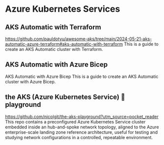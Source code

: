 # Azure Kubernetes Services

## AKS Automatic with Terraform
https://github.com/pauldotyu/awesome-aks/tree/main/2024-05-21-aks-automatic-azure-terraform#aks-automatic-with-terraform
This is a guide to create an AKS Automatic cluster with Terraform.

## AKS Automatic with Azure Bicep
AKS Automatic with Azure Bicep
This is a guide to create an AKS Automatic cluster with Azure Bicep.

## the AKS (Azure Kubernetes Service) 🤯 playground
https://github.com/nicolgit/the-aks-playground?utm_source=pocket_reader
This repo contains a preconfigured Azure Kubernetes Service cluster embedded inside an hub-and-spoke network topology, aligned to the Azure enterprise-scale landing zone reference architecture, useful for testing and studying network configurations in a controlled, repeatable environment.

